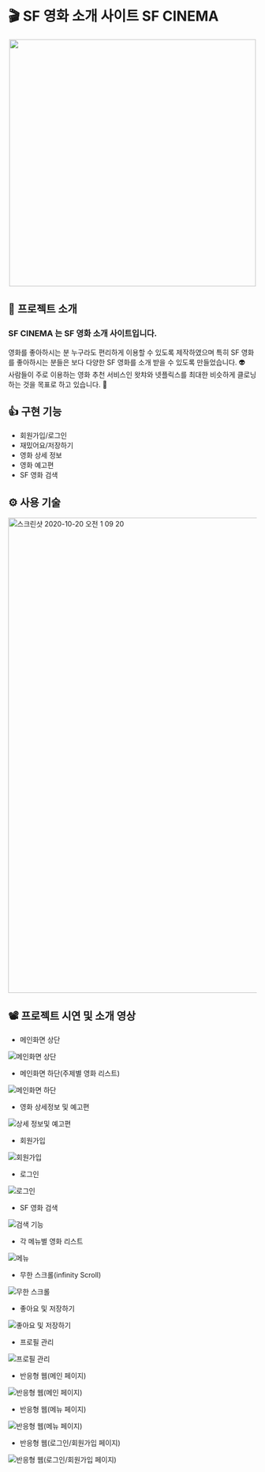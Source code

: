# :clapper: SF 영화 소개 사이트 SF CINEMA

<p align="center" >
  <img src="https://user-images.githubusercontent.com/58875822/96440577-23f06d00-1243-11eb-9e11-96b5ff96b861.png" width="500px"/>
</p>

## 📌 프로젝트 소개

### <p>SF CINEMA 는 SF 영화 소개 사이트입니다.</p>

영화를 좋아하시는 분 누구라도 편리하게 이용할 수 있도록 제작하였으며 특히 SF 영화를 좋아하시는 분들은 보다 다양한 SF 영화를 소개 받을 수 있도록 만들었습니다. :alien:  
사람들이 주로 이용하는 영화 추천 서비스인 왓챠와 넷플릭스를 최대한 비슷하게 클로닝하는 것을 목표로 하고 있습니다. :muscle:

## 👍 구현 기능

- 회원가입/로그인
- 재밌어요/저장하기
- 영화 상세 정보
- 영화 예고편
- SF 영화 검색

## ⚙ 사용 기술

<img width="962" alt="스크린샷 2020-10-20 오전 1 09 20" src="https://user-images.githubusercontent.com/58875822/96477011-f7ebe080-1270-11eb-98a9-97e7424dc8e0.png">

## 📽 프로젝트 시연 및 소개 영상

- 메인화면 상단

![메인화면 상단 ](https://user-images.githubusercontent.com/58875822/96583486-c11cd580-1317-11eb-8770-403a3ad18fe8.gif)

- 메인화면 하단(주제별 영화 리스트)

![메인화면 하단](https://user-images.githubusercontent.com/58875822/96598557-f29e9c80-1329-11eb-91a3-005bb98ba43b.gif)

- 영화 상세정보 및 예고편

![상세 정보및 예고편](https://user-images.githubusercontent.com/58875822/96604894-93905600-1330-11eb-89b9-78e5ac6c5850.gif)

- 회원가입

![회원가입](https://user-images.githubusercontent.com/58875822/96682817-4e156c80-13b4-11eb-8841-f104fd3d266b.gif)

- 로그인

![로그인](https://user-images.githubusercontent.com/58875822/96683595-53bf8200-13b5-11eb-9644-cb48da208cc1.gif)

- SF 영화 검색

![검색 기능](https://user-images.githubusercontent.com/58875822/96687006-41941280-13ba-11eb-8708-b7fb6cf1d214.gif)

- 각 메뉴별 영화 리스트

![메뉴](https://user-images.githubusercontent.com/58875822/96693613-69877400-13c2-11eb-8e60-0d67597f8de1.gif)

- 무한 스크롤(infinity Scroll)

![무한 스크롤](https://user-images.githubusercontent.com/58875822/96695503-b10eff80-13c4-11eb-94c3-e98e3f50ea2e.gif)

- 좋아요 및 저장하기

![좋아요 및 저장하기](https://user-images.githubusercontent.com/58875822/96698434-0f89ad00-13c8-11eb-9442-7b3139a4cc3e.gif)

- 프로필 관리

![프로필 관리](https://user-images.githubusercontent.com/58875822/96699848-b458ba00-13c9-11eb-853c-55e4b9246e5f.gif)

- 반응형 웹(메인 페이지)

![반응형 웹(메인 페이지)](https://user-images.githubusercontent.com/58875822/96701363-778dc280-13cb-11eb-8c4c-e3d5914c4ed3.gif)

- 반응형 웹(메뉴 페이지)

![반응형 웹(메뉴 페이지)](https://user-images.githubusercontent.com/58875822/96706397-7f506580-13d1-11eb-9a12-7baae325593b.gif)

- 반응형 웹(로그인/회원가입 페이지)

![반응형 웹(로그인/회원가입 페이지)](https://user-images.githubusercontent.com/58875822/96708512-4bc30a80-13d4-11eb-9b7c-d87967d0e891.gif)
